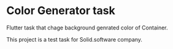 # Color Generator task

Flutter task that chage background genrated color of Container.

This project is a test task for Solid.software company.

